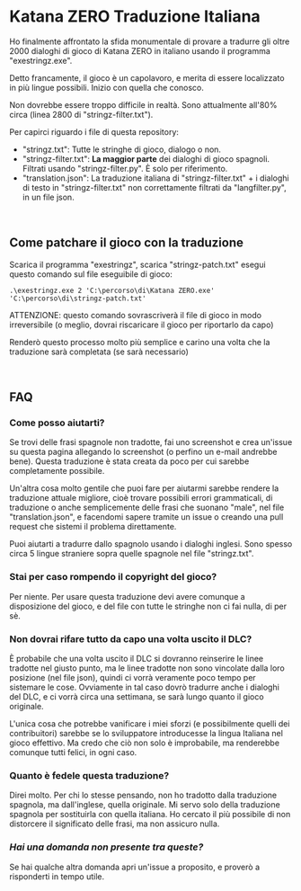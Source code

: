 # Katana ZERO Traduzione Italiana
Ho finalmente affrontato la sfida monumentale di provare a tradurre gli oltre 2000 dialoghi di gioco di Katana ZERO in italiano usando il programma "exestringz.exe".

Detto francamente, il gioco è un capolavoro, e merita di essere localizzato in più lingue possibili. Inizio con quella che conosco.

Non dovrebbe essere troppo difficile in realtà. Sono attualmente all'80% circa (linea 2800 di "stringz-filter.txt").

Per capirci riguardo i file di questa repository:
- "stringz.txt": Tutte le stringhe di gioco, dialogo o non.
- "stringz-filter.txt": **La maggior parte** dei dialoghi di gioco spagnoli. Filtrati usando "stringz-filter.py". È solo per riferimento.
- "translation.json": La traduzione italiana di "stringz-filter.txt" + i dialoghi di testo in "stringz-filter.txt" non correttamente filtrati da "langfilter.py", in un file json.

&nbsp;
## Come patchare il gioco con la traduzione
Scarica il programma "exestringz", scarica "stringz-patch.txt" esegui questo comando sul file eseguibile di gioco:
```
.\exestringz.exe 2 'C:\percorso\di\Katana ZERO.exe' 'C:\percorso\di\stringz-patch.txt'
```
ATTENZIONE: questo comando sovrascriverà il file di gioco in modo irreversibile (o meglio, dovrai riscaricare il gioco per riportarlo da capo)

Renderò questo processo molto più semplice e carino una volta che la traduzione sarà completata (se sarà necessario)

&nbsp;
## FAQ
### Come posso aiutarti?
Se trovi delle frasi spagnole non tradotte, fai uno screenshot e crea un'issue su questa pagina allegando lo screenshot (o perfino un e-mail andrebbe bene). Questa traduzione è stata creata da poco per cui sarebbe completamente possibile.

Un'altra cosa molto gentile che puoi fare per aiutarmi sarebbe rendere la traduzione attuale migliore, cioè trovare possibili errori grammaticali, di traduzione o anche semplicemente delle frasi che suonano "male", nel file "translation.json", e facendomi sapere tramite un issue o creando una pull request che sistemi il problema direttamente.

Puoi aiutarti a tradurre dallo spagnolo usando i dialoghi inglesi. Sono spesso circa 5 lingue straniere sopra quelle spagnole nel file "stringz.txt".

### Stai per caso rompendo il copyright del gioco?
Per niente. Per usare questa traduzione devi avere comunque a disposizione del gioco, e del file con tutte le stringhe non ci fai nulla, di per sè.

### Non dovrai rifare tutto da capo una volta uscito il DLC?
È probabile che una volta uscito il DLC si dovranno reinserire le linee tradotte nel giusto punto, ma le linee tradotte non sono vincolate dalla loro posizione (nel file json), quindi ci vorrà veramente poco tempo per sistemare le cose. Ovviamente in tal caso dovrò tradurre anche i dialoghi del DLC, e ci vorrà circa una settimana, se sarà lungo quanto il gioco originale.

L'unica cosa che potrebbe vanificare i miei sforzi (e possibilmente quelli dei contribuitori) sarebbe se lo sviluppatore introducesse la lingua Italiana nel gioco effettivo. Ma credo che ciò non solo è improbabile, ma renderebbe comunque tutti felici, in ogni caso.

### Quanto è fedele questa traduzione?
Direi molto. Per chi lo stesse pensando, non ho tradotto dalla traduzione spagnola, ma dall'inglese, quella originale. Mi servo solo della traduzione spagnola per sostituirla con quella italiana. Ho cercato il più possibile di non distorcere il significato delle frasi, ma non assicuro nulla.

### *Hai una domanda non presente tra queste?*
Se hai qualche altra domanda apri un'issue a proposito, e proverò a risponderti in tempo utile.
